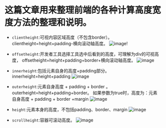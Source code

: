 # 这篇文章用来整理前端的各种计算高度宽度方法的整理和说明。
* `clientheight`:可视内容区域高度（不包含border）。clientheight=height+padding-横向滚动轴高度。
![image](http://ww1.sinaimg.cn/large/639d3769gy1fpi48tidnrj20bf06v749.jpg)!

* `offsetheight`:开发者工具选择工具选中后看到的高度，可理解为div的可视高度， offsetheight=height+padding+border+横向滚动轴高度。
![image](http://ww1.sinaimg.cn/large/639d3769gy1fpi4fpifumj20bf06vaa1.jpg)

* `innerheight`:包括元素自身的高度+padding部分。 innerheight=height+padding
![image](http://ww1.sinaimg.cn/large/639d3769gy1fpi4qssm95j20f6072wei.jpg)


* `outerheight`:元素自身高度 + padding + border 。  outerheight=height+padding+border。
如果参数为true时，高度为：元素自身高度 + padding + border +margin
![image](http://ww1.sinaimg.cn/large/639d3769gy1fpi4v0xqevj20f605x3yk.jpg)

* `height`:元素本身的高度，不包括padding、border、margin
![image](http://ww1.sinaimg.cn/large/639d3769gy1fpi4wbwig5j20f507rgln.jpg)

* `scrollheight`:容器可滚动高度。
![image](http://ww1.sinaimg.cn/large/639d3769gy1fpi4os28vqj20e70bhdfw.jpg)





